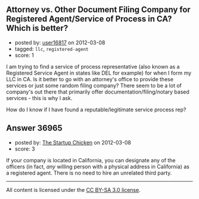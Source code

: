 ## Attorney vs. Other Document Filing Company for Registered Agent/Service of Process in CA? Which is better?

- posted by: [user16817](https://stackexchange.com/users/-1/16817-user16817) on 2012-03-08
- tagged: `llc`, `registered-agent`
- score: 1

I am trying to find a service of process representative (also known as a Registered Service Agent in states like DEL for example) for when I form my LLC in CA.  Is it better to go with an attorney's office to provide these services or just some random filing company?  There seem to be a lot of company's out there that primarily offer documentation/filing/notary based services - this is why I ask. 

How do I know if I have found a reputable/legitimate service process rep?


## Answer 36965

- posted by: [The Startup Chicken](https://stackexchange.com/users/-1/8579-the-startup-chicken) on 2012-03-08
- score: 3

If your company is located in California, you can designate any of the officers (in fact, *any* willing person with a physical address in California) as a registered agent. There is no need to hire an unrelated third party.





---

All content is licensed under the [CC BY-SA 3.0 license](https://creativecommons.org/licenses/by-sa/3.0/).
